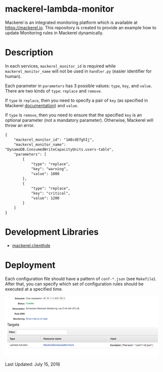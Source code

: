 mackerel-lambda-monitor
===============================

Mackerel is an integrated monitoring platform which is available at https://mackerel.io. This repository is created to provide an example how to update Monitoring rules in Mackerel dynamically.


Description
===============================


In each services, `mackerel_monitor_id` is required while `mackerel_monitor_name` will not be used in `handler.py` (easier identifier for human).

Each parameter in `parameters` has 3 possible values: `type`, `key`, and `value`. There are two kinds of `type`: `replace` and `remove`.

If `type` is `replace`, then you need to specify a pair of `key` (as specified in Mackerel [documentation](https://mackerel.io/api-docs/entry/monitors#create)) and `value`.

If `type` is `remove`, then you need to ensure that the specified `key` is an optional parameter (not a mandatory parameter). Otherwise, Mackerel will throw an error.

```
{
    "mackerel_monitor_id": "1ABcdEfghIj",
    "mackerel_monitor_name": "DynamoDB.ConsumedWriteCapacityUnits.users-table",
    "parameters": [
        {
            "type": "replace",
            "key": "warning",
            "value": 1000
        },
        {
            "type": "replace",
            "key": "critical",
            "value": 1200
        }
    ]
}
```


Development Libraries
===============================

- [mackerel.clienthde](https://github.com/HDE/py-mackerel-client)


Deployment
===============================

Each configuration file should have a pattern of `conf-*.json` (see `Makefile`). After that, you can specify which set of configuration rules should be executed at a specified time.

![Scheduled Role](https://raw.githubusercontent.com/freedomofkeima/mackerel-lambda-monitor/master/img/scheduled_rule.png)


Last Updated: July 15, 2016
